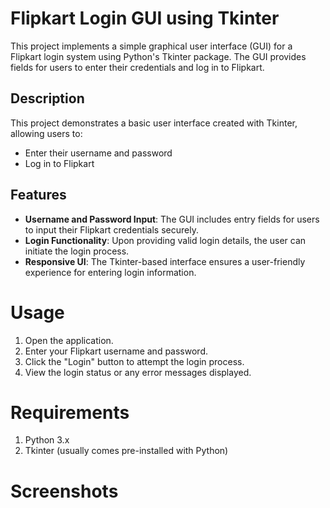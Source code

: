 # Flipkart Login GUI using Tkinter

This project implements a simple graphical user interface (GUI) for a Flipkart login system using Python's Tkinter package. The GUI provides fields for users to enter their credentials and log in to Flipkart.

## Description

This project demonstrates a basic user interface created with Tkinter, allowing users to:

- Enter their username and password
- Log in to Flipkart

## Features

- **Username and Password Input**: The GUI includes entry fields for users to input their Flipkart credentials securely.
- **Login Functionality**: Upon providing valid login details, the user can initiate the login process.
- **Responsive UI**: The Tkinter-based interface ensures a user-friendly experience for entering login information.

# Usage
1. Open the application.
2. Enter your Flipkart username and password.
3. Click the "Login" button to attempt the login process.
4. View the login status or any error messages displayed.

# Requirements
1. Python 3.x
2. Tkinter (usually comes pre-installed with Python)

# Screenshots
